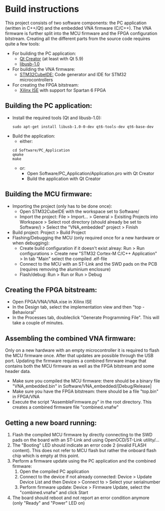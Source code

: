 # Build instructions
This project consists of two software components: the PC application (written in C++/Qt) and the embedded VNA firmware (C/C++). The VNA firmware is further split into the MCU firmware and the FPGA configuration bitstream.
Creating all the different parts from the source code requires quite a few tools:
* For building the PC application:
  * [Qt Creator](https://www.qt.io/offline-installers) (at least with Qt 5.9)
  * [libusb-1.0](https://libusb.info/)
* For building the VNA firmware:
  * [STM32CubeIDE:](https://www.st.com/en/development-tools/stm32cubeide.html) Code generator and IDE for STM32 microcontrollers 
* For creating the FPGA bitstream:
  * [Xilinx ISE](https://www.xilinx.com/products/design-tools/ise-design-suite.html) with support for Spartan 6 FPGA
 
## Building the PC application:
* Install the required tools (Qt and libusb-1.0):
  ```
  sudo apt-get install libusb-1.0-0-dev qt6-tools-dev qt6-base-dev
  ```
* Build the application:
  * either:
  ```
  cd Software/PC_Application
  qmake
  make
  ```
  * or:
    * Open Software/PC_Application/Application.pro with Qt Creator
    * Build the application with Qt Creator

## Building the MCU firmware:
* Importing the project (only has to be done once):
  * Open STM32CubeIDE with the workspace set to Software/
  * Import the project: File > Import... > General > Exisiting Projects into Workspace > Select root directory (should already be set to Software/) > Select the "VNA_embedded" project > Finish
* Build project: Project > Build Project
* Flashing/Debugging the MCU (only required once for a new hardware or when debugging):
  * Create build configuration if it doesn't exist alreay: Run > Run configurations > Create new "STM32 Cortex-M C/C++ Application" > In tab "Main" select the compiled .elf-file
  * Connect to the MCU with an ST-Link and the SWD pads on the PCB (requires removing the aluminium enclosure)
  * Flash/debug: Run > Run or Run > Debug

## Creating the FPGA bitstream:
* Open FPGA/VNA/VNA.xise in Xilinx ISE
* In the Design tab, select the implementation view and then "top - Behavioral"
* In the Processes tab, doubleclick "Generate Programming File". This will take a couple of minutes.

## Assembling the combined VNA firmware:
Only on a new hardware with an empty microcontroller it is required to flash the MCU firmware once. After that updates are possible through the USB port. Updating the firmware requires a combined fimrware image that contains both the MCU firmware as well as the FPGA bitstream and some header data.
* Make sure you compiled the MCU firmware: there should be a binary file "VNA_embedded.bin" in Software/VNA_embedded/[Debug/Release]
* Make sure you have the FPGA bitstream: there should be a file "top.bin" in FPGA/VNA
* Execute the script "AssembleFirmware.py" in the root directory. This creates a combined firmware file "combined.vnafw"

## Getting a new board running:
1. Flash the compiled MCU firmware by directly connecting to the SWD pads on the board with an ST-Link and using OpenOCD/ST-Link utility/...
2. The "Booting" LED should indicate an error code 2 (invalid FLASH content). This does not refer to MCU flash but rather the onboard flash chip which is empty at this point.
3. Perform a firmware update using the PC application and the combined firmware:
    1. Open the compiled PC application
    2. Connect to the device if not already connected: Device > Update Device List and then Device > Connect to > Select your serialnumber
    3. Perform firmware update: Device > Firmware Update, select the "combined.vnafw" and click Start
4. The board should reboot and not report an error condition anymore (only "Ready" and "Power" LED on)
